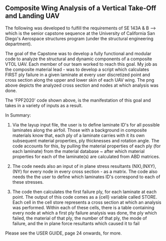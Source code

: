 ## Composite Wing Analysis of a Vertical Take-Off and Landing UAV
The following was developed to fulfill the requirements of SE 143A & B --> which is the senior capstone sequence at the University of California San Diego's Aerospace structures program (under the structural engineering department).

The goal of the Capstone was to develop a fully functional and modular code to analyze the structural and dynamic components of a composite VTOL UAV. Each member of our team worked to reach this goal. My job as the composite material lead - was to develop a script which calculates FIRST ply failure in a given laminate at every user discretized point and cross section along the upper and lower skin of each UAV wing. The png above depicts the analyzed cross section and nodes at which analysis was done.


The 'FPF2020' code shown above, is the manifestation of this goal and takes in a variety of inputs as a result. 

In Summary:

1. Via the layup input file, the user is to define laminate ID's for all possible laminates along the airfoil. Those with a background in composite materials know that, each ply of a laminate carries with it its own subsequent material properties, ply thicknesses and rotation angle. The code accounts for this, by pulling the material properties of each ply (for each laminate) from the material database ~ after which material properties for each of the laminate(s) are calculated from ABD matrices.


2. The code needs also an input of in plane stress resultants (NX),(NXY),(NY) for every node in every cross section - as a matrix. The code also needs the the user to define which laminates ID's correspond to each of these stresses.


3. The code then calculates the first failure ply, for each laminate at each point. The output of this code comes as a {cell} variable called STORE. Each cell in the cell store represents a cross section at which an analysis was performed. Within each of these cells, there is a table containing every node at which a first ply failure analysis was done, the ply which failed, the material of that ply, the number of that ply, the mode of failure, and the in plane force resultants which caused it to fail


Please see the USER GUIDE, page 24 onwards, for more.

